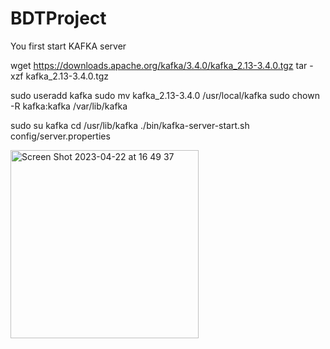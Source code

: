 # BDTProject
You first start KAFKA server

wget https://downloads.apache.org/kafka/3.4.0/kafka_2.13-3.4.0.tgz
tar -xzf kafka_2.13-3.4.0.tgz 

sudo useradd kafka
sudo mv kafka_2.13-3.4.0 /usr/local/kafka
sudo chown -R kafka:kafka /var/lib/kafka

sudo su kafka
cd /usr/lib/kafka
./bin/kafka-server-start.sh config/server.properties

<img width="301" alt="Screen Shot 2023-04-22 at 16 49 37" src="https://user-images.githubusercontent.com/18479401/233808016-e5c317ee-2cdc-4631-b7b6-8488dbe12394.png">
